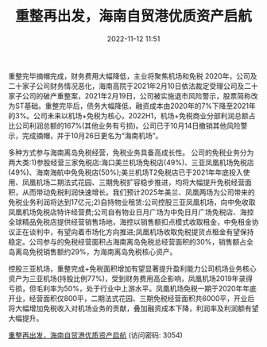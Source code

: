 ﻿---
title: 重整再出发，海南自贸港优质资产启航
date: 2022-11-12 11:51
tags:
- 海南机场
updated: 
---

重整完毕摘帽完成，财务费用大幅降低，主业将聚焦机场和免税
2020年，公司及二十家子公司财务情况恶化，海南高院于2021年2月10日依法裁定受理公司及二十家子公司的破产重整案，2021年2月19日，公司被实施退市风险警示，股票简称改为ST基础。重整完毕后，债务大幅降低，融资成本由2020年的7%下降至2021年的3%。公司未来以机场+免税为核心，2022H1，机场+免税商业分部利润总额占比公司利润总额的167%(其他业务有亏损)。公司已于10月14日撤销其他风险警示，完成摘帽，并于10月26日更名为“海南机场”。
<!-- more -->
多种方式参与海南离岛免税经营，免税业务具备高成长性。
公司的免税业务分为两大类:1)参股经营三家免税店:海口美兰机场免税店(49%)、三亚凤凰机场免税店(49%)、海南海航中免免税店(50%);美兰机场T2免税店已于2021年年底投入使用、凤凰机场二期法式花园、三期免税扩容稳步推进，均将大幅提升免税经营面积，从而带动免税利润快速增长。我们预计2025年美兰、凤凰两场为公司带来的免税业务利润将达到17亿元;2)自持物业租赁:公司控股三亚凤凰机场，向中免收取凤凰机场免税店特许经营费;公司自有物业日月广场为中免日月广场免税店、海控全球精品免税店提供经营销售场地，海控以销售额扣点模式收取租金，中免租金协议正在谈判中，有望向着市场化方向推进;凤凰机场收取免税提货点租金有望保持稳定。公司参与的免税经营面积占海南离岛免税总经营面积的30%，销售额占全岛离岛免税销售额约29%，为海南离岛免税核心资产。

控股三亚机场，重整完成+免税面积增加有望显著提升盈利能力公司机场业务核心资产为三亚机场(持股比例77%)，受到财务费用高企影响，凤凰机场2019年录得亏损，但毛利率为50%，处于行业中上游水平。凤凰机场免税一期于2020年年底开业，经营面积仅800平，二期法式花园、三期免税经营面积共6000平，开业后将大幅增加免税收入对机场业务的贡献，叠加融资成本下降，利润率及利润额有望大幅提升。



[重整再出发，海南自贸港优质资产启航](https://url12.ctfile.com/f/3948612-723010054-d06b33?p=3054)
(访问密码: 3054)
